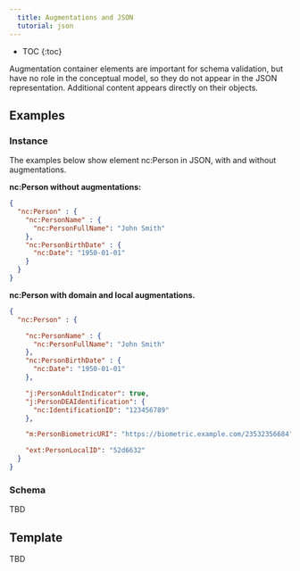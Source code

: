 ```yaml
---
  title: Augmentations and JSON
  tutorial: json
---
```


- TOC
{:toc}

Augmentation container elements are important for schema validation, but have no role in the conceptual model, so they do not appear in the JSON representation.  Additional content appears directly on their objects.

## Examples

### Instance

The examples below show element nc:Person in JSON, with and without augmentations.

**nc:Person without augmentations:**

```json
{
  "nc:Person" : {
    "nc:PersonName" : {
      "nc:PersonFullName": "John Smith"
    },
    "nc:PersonBirthDate" : {
      "nc:Date": "1950-01-01"
    }
  }
}
```

**nc:Person with domain and local augmentations.**

```json
{
  "nc:Person" : {

    "nc:PersonName" : {
      "nc:PersonFullName": "John Smith"
    },
    "nc:PersonBirthDate" : {
      "nc:Date": "1950-01-01"
    },

    "j:PersonAdultIndicator": true,
    "j:PersonDEAIdentification": {
      "nc:IdentificationID": "123456789"
    },

    "m:PersonBiometricURI": "https://biometric.example.com/23532356684",

    "ext:PersonLocalID": "52d6632"
  }
}
```

### Schema

TBD

## Template

TBD
